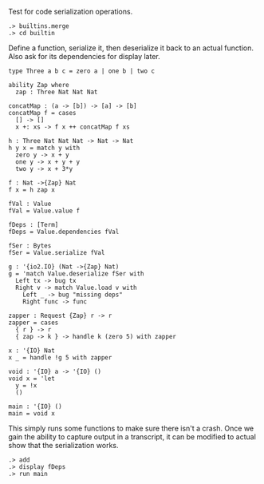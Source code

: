 
Test for code serialization operations.

```ucm:hide
.> builtins.merge
.> cd builtin
```

Define a function, serialize it, then deserialize it back to an actual
function. Also ask for its dependencies for display later.

```unison
type Three a b c = zero a | one b | two c

ability Zap where
  zap : Three Nat Nat Nat

concatMap : (a -> [b]) -> [a] -> [b]
concatMap f = cases
  [] -> []
  x +: xs -> f x ++ concatMap f xs

h : Three Nat Nat Nat -> Nat -> Nat
h y x = match y with
  zero y -> x + y
  one y -> x + y + y
  two y -> x + 3*y

f : Nat ->{Zap} Nat
f x = h zap x

fVal : Value
fVal = Value.value f

fDeps : [Term]
fDeps = Value.dependencies fVal

fSer : Bytes
fSer = Value.serialize fVal

g : '{io2.IO} (Nat ->{Zap} Nat)
g = 'match Value.deserialize fSer with
  Left tx -> bug tx
  Right v -> match Value.load v with
    Left _ -> bug "missing deps"
    Right func -> func

zapper : Request {Zap} r -> r
zapper = cases
  { r } -> r
  { zap -> k } -> handle k (zero 5) with zapper

x : '{IO} Nat
x _ = handle !g 5 with zapper

void : '{IO} a -> '{IO} ()
void x = 'let
  y = !x
  ()

main : '{IO} ()
main = void x
```

This simply runs some functions to make sure there isn't a crash. Once
we gain the ability to capture output in a transcript, it can be modified
to actual show that the serialization works.

```ucm
.> add
.> display fDeps
.> run main
```
